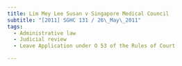 ```yaml
---
title: Lim Mey Lee Susan v Singapore Medical Council
subtitle: "[2011] SGHC 131 / 26\_May\_2011"
tags:
  - Administrative law
  - Judicial review
  - Leave Application under O 53 of the Rules of Court

---
```


